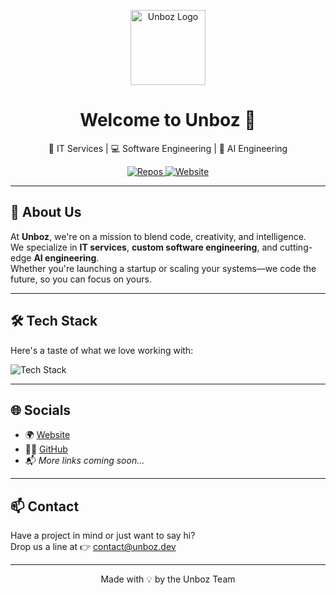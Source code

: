 <p align="center">
  <img src="https://github.com/Unboz.png" width="120" alt="Unboz Logo" />
</p>

<h1 align="center">Welcome to Unboz 👋</h1>

<p align="center">🚀 IT Services | 💻 Software Engineering | 🧠 AI Engineering</p>

<p align="center">
  <a href="https://github.com/Unboz?tab=repositories">
    <img alt="Repos" src="https://img.shields.io/badge/Public%20Repos-Click%20Here-blue?style=for-the-badge&logo=github" />
  </a>
  <a href="https://unboz.dev">
    <img alt="Website" src="https://img.shields.io/badge/Website-Unboz.dev-brightgreen?style=for-the-badge&logo=google-chrome" />
  </a>
</p>

---

## 🧠 About Us

At **Unboz**, we're on a mission to blend code, creativity, and intelligence.  
We specialize in **IT services**, **custom software engineering**, and cutting-edge **AI engineering**.  
Whether you're launching a startup or scaling your systems—we code the future, so you can focus on yours.

---

## 🛠 Tech Stack

Here's a taste of what we love working with:

<img src="https://skillicons.dev/icons?i=python,java,js,nodejs,react,flutter,tailwind,html,css,figma,linux,docker,git,github,vscode&theme=light" alt="Tech Stack" />

---

## 🌐 Socials

- 🌍 [Website](https://unboz.dev)
- 🧑‍💼 [GitHub](https://github.com/Unboz)
- 📬 *More links coming soon...*

---

## 📫 Contact

Have a project in mind or just want to say hi?  
Drop us a line at 👉 [contact@unboz.dev](mailto:contact@unboz.dev)

---

<p align="center">Made with 💡 by the Unboz Team</p>
